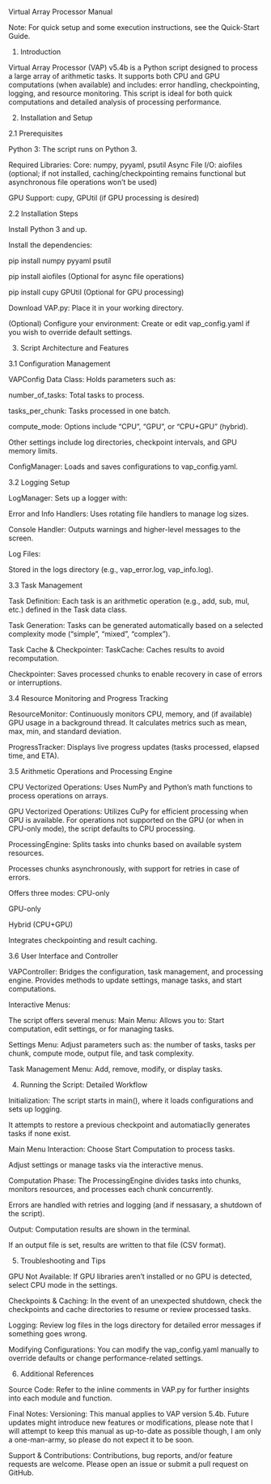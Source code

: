 Virtual Array Processor Manual

Note: For quick setup and some execution instructions, see the Quick-Start Guide.

1. Introduction

Virtual Array Processor (VAP) v5.4b is a Python script designed to process a large array of arithmetic tasks. It supports both CPU and GPU computations (when available) and includes: error handling, checkpointing, logging, and resource monitoring. This script is ideal for both quick computations and detailed analysis of processing performance.

2. Installation and Setup

2.1 Prerequisites

Python 3: The script runs on Python 3.

Required Libraries:
Core: numpy, pyyaml, psutil
Async File I/O: aiofiles 
(optional; if not installed, caching/checkpointing remains functional but asynchronous file operations won’t be used)

GPU Support: cupy, GPUtil (if GPU processing is desired)

2.2 Installation Steps

Install Python 3 and up.

Install the dependencies:

pip install numpy pyyaml psutil

pip install aiofiles (Optional for async file operations)

pip install cupy GPUtil (Optional for GPU processing)

Download VAP.py: Place it in your working directory.

(Optional) Configure your environment:
Create or edit vap_config.yaml if you wish to override default settings.

3. Script Architecture and Features

3.1 Configuration Management

VAPConfig Data Class:
Holds parameters such as:

number_of_tasks: Total tasks to process.

tasks_per_chunk: Tasks processed in one batch.

compute_mode: Options include “CPU”, “GPU”, or “CPU+GPU” (hybrid).

Other settings include log directories, checkpoint intervals, and GPU memory limits.

ConfigManager:
Loads and saves configurations to vap_config.yaml.

3.2 Logging Setup

LogManager:
Sets up a logger with:

Error and Info Handlers: Uses rotating file handlers to manage log sizes.

Console Handler: Outputs warnings and higher-level messages to the screen.

Log Files:

Stored in the logs directory (e.g., vap_error.log, vap_info.log).

3.3 Task Management

Task Definition:
Each task is an arithmetic operation (e.g., add, sub, mul, etc.) defined in the Task data class.

Task Generation:
Tasks can be generated automatically based on a selected complexity mode (“simple”, “mixed”, “complex”).

Task Cache & Checkpointer:
TaskCache: Caches results to avoid recomputation.

Checkpointer: Saves processed chunks to enable recovery in case of errors or interruptions.

3.4 Resource Monitoring and Progress Tracking

ResourceMonitor:
Continuously monitors CPU, memory, and (if available) GPU usage in a background thread. It calculates metrics such as mean, max, min, and standard deviation.

ProgressTracker:
Displays live progress updates (tasks processed, elapsed time, and ETA).

3.5 Arithmetic Operations and Processing Engine

CPU Vectorized Operations:
Uses NumPy and Python’s math functions to process operations on arrays.

GPU Vectorized Operations:
Utilizes CuPy for efficient processing when GPU is available. For operations not supported on the GPU (or when in CPU-only mode), the script defaults to CPU processing.

ProcessingEngine:
Splits tasks into chunks based on available system resources.

Processes chunks asynchronously, with support for retries in case of errors.

Offers three modes:
CPU-only

GPU-only

Hybrid (CPU+GPU)

Integrates checkpointing and result caching.

3.6 User Interface and Controller

VAPController:
Bridges the configuration, task management, and processing engine. Provides methods to update settings, manage tasks, and start computations.

Interactive Menus:

The script offers several menus:
Main Menu: Allows you to: Start computation, edit settings, or for managing tasks.

Settings Menu: Adjust parameters such as: the number of tasks, tasks per chunk, compute mode, output file, and task complexity.

Task Management Menu: Add, remove, modify, or display tasks.

4. Running the Script: Detailed Workflow

Initialization:
The script starts in main(), where it loads configurations and sets up logging.

It attempts to restore a previous checkpoint and automatiaclly generates tasks if none exist.

Main Menu Interaction:
Choose Start Computation to process tasks.

Adjust settings or manage tasks via the interactive menus.

Computation Phase:
The ProcessingEngine divides tasks into chunks, monitors resources, and processes each chunk concurrently.

Errors are handled with retries and logging (and if nessasary, a shutdown of the script).

Output:
Computation results are shown in the terminal.

If an output file is set, results are written to that file (CSV format).

5. Troubleshooting and Tips

GPU Not Available:
If GPU libraries aren’t installed or no GPU is detected, select CPU mode in the settings.

Checkpoints & Caching:
In the event of an unexpected shutdown, check the checkpoints and cache directories to resume or review processed tasks.

Logging:
Review log files in the logs directory for detailed error messages if something goes wrong.

Modifying Configurations:
You can modify the vap_config.yaml manually to override defaults or change performance-related settings.

6. Additional References

Source Code:
Refer to the inline comments in VAP.py for further insights into each module and function.

Final Notes:
Versioning: This manual applies to VAP version 5.4b. Future updates might introduce new features or modifications, please note that I will attempt to keep this manual as up-to-date as possible though, I am only a one-man-army, so please do not expect it to be soon.

Support & Contributions: Contributions, bug reports, and/or feature requests are welcome. Please open an issue or submit a pull request on GitHub.

